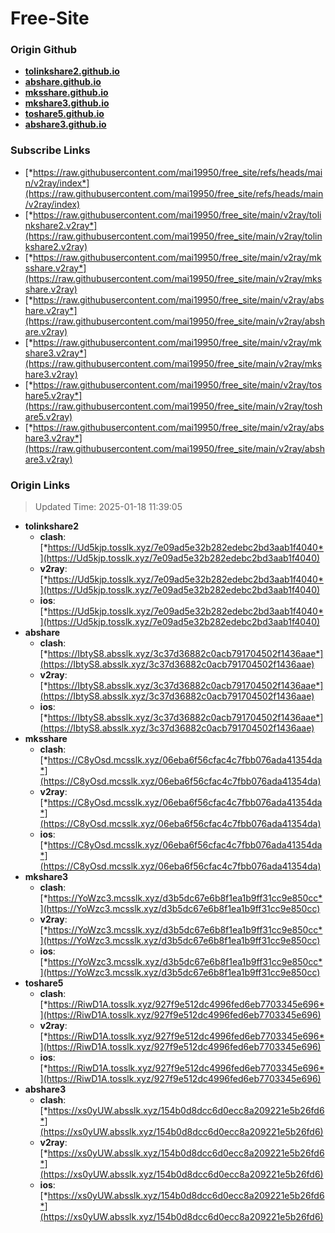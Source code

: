 # Free-Site

### Origin Github

- [**tolinkshare2.github.io**](https://github.com/tolinkshare2/tolinkshare2.github.io)
- [**abshare.github.io**](https://github.com/abshare/abshare.github.io)
- [**mksshare.github.io**](https://github.com/mksshare/mksshare.github.io)
- [**mkshare3.github.io**](https://github.com/mkshare3/mkshare3.github.io)
- [**toshare5.github.io**](https://github.com/toshare5/toshare5.github.io)
- [**abshare3.github.io**](https://github.com/abshare3/abshare3.github.io)

### Subscribe Links

- [*https://raw.githubusercontent.com/mai19950/free_site/refs/heads/main/v2ray/index*](https://raw.githubusercontent.com/mai19950/free_site/refs/heads/main/v2ray/index)
- [*https://raw.githubusercontent.com/mai19950/free_site/main/v2ray/tolinkshare2.v2ray*](https://raw.githubusercontent.com/mai19950/free_site/main/v2ray/tolinkshare2.v2ray)
- [*https://raw.githubusercontent.com/mai19950/free_site/main/v2ray/mksshare.v2ray*](https://raw.githubusercontent.com/mai19950/free_site/main/v2ray/mksshare.v2ray)
- [*https://raw.githubusercontent.com/mai19950/free_site/main/v2ray/abshare.v2ray*](https://raw.githubusercontent.com/mai19950/free_site/main/v2ray/abshare.v2ray)
- [*https://raw.githubusercontent.com/mai19950/free_site/main/v2ray/mkshare3.v2ray*](https://raw.githubusercontent.com/mai19950/free_site/main/v2ray/mkshare3.v2ray)
- [*https://raw.githubusercontent.com/mai19950/free_site/main/v2ray/toshare5.v2ray*](https://raw.githubusercontent.com/mai19950/free_site/main/v2ray/toshare5.v2ray)
- [*https://raw.githubusercontent.com/mai19950/free_site/main/v2ray/abshare3.v2ray*](https://raw.githubusercontent.com/mai19950/free_site/main/v2ray/abshare3.v2ray)

### Origin Links

> Updated Time: 2025-01-18 11:39:05

- **tolinkshare2**
  - **clash**: [*https://Ud5kjp.tosslk.xyz/7e09ad5e32b282edebc2bd3aab1f4040*](https://Ud5kjp.tosslk.xyz/7e09ad5e32b282edebc2bd3aab1f4040)
  - **v2ray**: [*https://Ud5kjp.tosslk.xyz/7e09ad5e32b282edebc2bd3aab1f4040*](https://Ud5kjp.tosslk.xyz/7e09ad5e32b282edebc2bd3aab1f4040)
  - **ios**: [*https://Ud5kjp.tosslk.xyz/7e09ad5e32b282edebc2bd3aab1f4040*](https://Ud5kjp.tosslk.xyz/7e09ad5e32b282edebc2bd3aab1f4040)
- **abshare**
  - **clash**: [*https://IbtyS8.absslk.xyz/3c37d36882c0acb791704502f1436aae*](https://IbtyS8.absslk.xyz/3c37d36882c0acb791704502f1436aae)
  - **v2ray**: [*https://IbtyS8.absslk.xyz/3c37d36882c0acb791704502f1436aae*](https://IbtyS8.absslk.xyz/3c37d36882c0acb791704502f1436aae)
  - **ios**: [*https://IbtyS8.absslk.xyz/3c37d36882c0acb791704502f1436aae*](https://IbtyS8.absslk.xyz/3c37d36882c0acb791704502f1436aae)
- **mksshare**
  - **clash**: [*https://C8yOsd.mcsslk.xyz/06eba6f56cfac4c7fbb076ada41354da*](https://C8yOsd.mcsslk.xyz/06eba6f56cfac4c7fbb076ada41354da)
  - **v2ray**: [*https://C8yOsd.mcsslk.xyz/06eba6f56cfac4c7fbb076ada41354da*](https://C8yOsd.mcsslk.xyz/06eba6f56cfac4c7fbb076ada41354da)
  - **ios**: [*https://C8yOsd.mcsslk.xyz/06eba6f56cfac4c7fbb076ada41354da*](https://C8yOsd.mcsslk.xyz/06eba6f56cfac4c7fbb076ada41354da)
- **mkshare3**
  - **clash**: [*https://YoWzc3.mcsslk.xyz/d3b5dc67e6b8f1ea1b9ff31cc9e850cc*](https://YoWzc3.mcsslk.xyz/d3b5dc67e6b8f1ea1b9ff31cc9e850cc)
  - **v2ray**: [*https://YoWzc3.mcsslk.xyz/d3b5dc67e6b8f1ea1b9ff31cc9e850cc*](https://YoWzc3.mcsslk.xyz/d3b5dc67e6b8f1ea1b9ff31cc9e850cc)
  - **ios**: [*https://YoWzc3.mcsslk.xyz/d3b5dc67e6b8f1ea1b9ff31cc9e850cc*](https://YoWzc3.mcsslk.xyz/d3b5dc67e6b8f1ea1b9ff31cc9e850cc)
- **toshare5**
  - **clash**: [*https://RiwD1A.tosslk.xyz/927f9e512dc4996fed6eb7703345e696*](https://RiwD1A.tosslk.xyz/927f9e512dc4996fed6eb7703345e696)
  - **v2ray**: [*https://RiwD1A.tosslk.xyz/927f9e512dc4996fed6eb7703345e696*](https://RiwD1A.tosslk.xyz/927f9e512dc4996fed6eb7703345e696)
  - **ios**: [*https://RiwD1A.tosslk.xyz/927f9e512dc4996fed6eb7703345e696*](https://RiwD1A.tosslk.xyz/927f9e512dc4996fed6eb7703345e696)
- **abshare3**
  - **clash**: [*https://xs0yUW.absslk.xyz/154b0d8dcc6d0ecc8a209221e5b26fd6*](https://xs0yUW.absslk.xyz/154b0d8dcc6d0ecc8a209221e5b26fd6)
  - **v2ray**: [*https://xs0yUW.absslk.xyz/154b0d8dcc6d0ecc8a209221e5b26fd6*](https://xs0yUW.absslk.xyz/154b0d8dcc6d0ecc8a209221e5b26fd6)
  - **ios**: [*https://xs0yUW.absslk.xyz/154b0d8dcc6d0ecc8a209221e5b26fd6*](https://xs0yUW.absslk.xyz/154b0d8dcc6d0ecc8a209221e5b26fd6)
